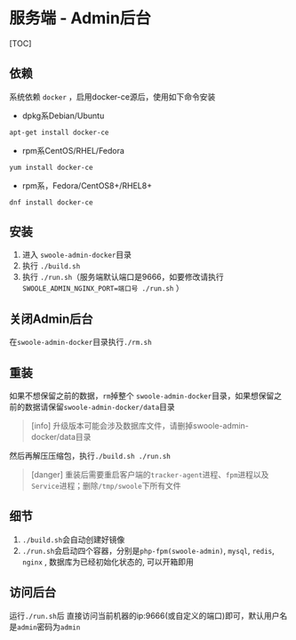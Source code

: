 # 服务端 - Admin后台
[TOC]
## 依赖

系统依赖 `docker` ，启用docker-ce源后，使用如下命令安装

* dpkg系Debian/Ubuntu

```bash
apt-get install docker-ce
```

* rpm系CentOS/RHEL/Fedora

```bash
yum install docker-ce
```

* rpm系，Fedora/CentOS8+/RHEL8+

```
dnf install docker-ce
```

## 安装

1. 进入 `swoole-admin-docker`目录
2. 执行 `./build.sh`
3. 执行 `./run.sh`（服务端默认端口是9666，如要修改请执行 `SWOOLE_ADMIN_NGINX_PORT=端口号 ./run.sh` ）

## 关闭Admin后台

在`swoole-admin-docker`目录执行`./rm.sh`

## 重装

如果不想保留之前的数据，`rm`掉整个 `swoole-admin-docker`目录，如果想保留之前的数据请保留`swoole-admin-docker/data`目录

>[info] 升级版本可能会涉及数据库文件，请删掉swoole-admin-docker/data目录

然后再解压压缩包，执行`./build.sh ./run.sh`

>[danger] 重装后需要重启客户端的`tracker-agent`进程、`fpm`进程以及`Service`进程；删除`/tmp/swoole`下所有文件

## 细节

1. `./build.sh`会自动创建好镜像
2. `./run.sh`会启动四个容器，分别是`php-fpm(swoole-admin)`, `mysql`, `redis`, `nginx` , 数据库为已经初始化状态的, 可以开箱即用

## 访问后台

运行`./run.sh`后 直接访问当前机器的ip:9666(或自定义的端口)即可，默认用户名是`admin`密码为`admin`